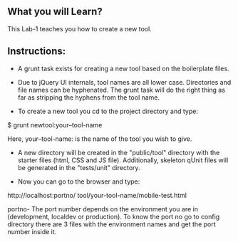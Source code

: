 ## What you will Learn?

This Lab-1 teaches you how to create a new tool.

## Instructions:

- A grunt task exists for creating a new tool based on the boilerplate files.

- Due to jQuery UI internals, tool names are all lower case. Directories and file names can be hyphenated. The grunt task will do the right thing as far as stripping the hyphens from the tool name.

- To create a new tool you cd to the project directory and type:

$ grunt newtool:your–tool-name

Here, 
your–tool-name: is the name of the tool you wish to give.

- A new directory will be created in the "public/tool" directory with the starter files (html, CSS and JS file). Additionally, skeleton qUnit files will be generated in the "tests/unit" directory.

- Now you can go to the browser and type:

http://localhost:portno/ tool/your-tool-name/mobile-test.html

portno- The port number depends on the environment you are in (development, localdev or production).  To know the port no go to config directory there are 3 files with the environment names and get the port number inside it.
